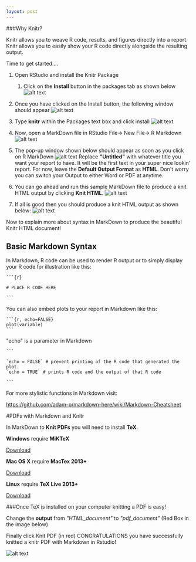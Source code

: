 ```yaml
---
layout: post
---
```


###Why Knitr?


Knitr allows you to weave R code, results, and figures directly into a report. Knitr allows you to easily show your R code directly alongside the resulting output.

Time to get started....

1. Open RStudio and install the Knitr Package
  
   1. Click on the **Install** button in the packages tab as shown below
![alt text](http://frcamacho.github.io/images/install_R_package.png)

  2. Once you have clicked on the Install button, the following window should appear ![alt text](http://frcamacho.github.io/images/pop-up-window-install.png)
  
  3. Type **knitr** within the Packages text box and click install ![alt text](http://frcamacho.github.io/images/knitr-install.png)

2. Now, open a MarkDown file in RStudio File-> New File-> R Markdown![alt text](http://frcamacho.github.io/images/Add-MarkDown-file.png)

  1. The pop-up window shown below should appear as soon as you click on R MarkDown ![alt text](http://frcamacho.github.io/images/Mark-down-title.png)
Replace **"Untitled"** with whatever title you want your report to have. It will be the first text in your super nice lookin' report. For now, leave the **Default Output Format** as **HTML**. Don't worry you can switch your Output to either Word or PDF at anytime.

  2. You can go ahead and run this sample MarkDown file to produce a knit HTML output by clicking **Knit HTML**. ![alt text](http://frcamacho.github.io/images/knitpdf.jpg)

  3. If all is good then you should produce a knit HTML output as shown below:  ![alt text](http://frcamacho.github.io/images/markdown-output.png)
  


Now to explain more about syntax in MarkDown to produce the beautiful Knitr HTML document!

Basic Markdown Syntax 
--------------
 
 
 In Markdown, R code can be used to render R output or to simply display your R code for illustration like this: 


~~~
```{r}
 
# PLACE R CODE HERE 

```
~~~

You can also embed plots to your report in Markdown like this: 

    ```{r, echo=FALSE}
    plot(variable)
    ```

"echo" is a parameter in Markdown

    ```

    `echo = FALSE` # prevent printing of the R code that generated the plot.
    `echo = TRUE` # prints R code and the output of that R code 

    ```


For more stylistic functions in Markdown visit: 

https://github.com/adam-p/markdown-here/wiki/Markdown-Cheatsheet



#PDFs with Markdown and Knitr 


In MarkDown to **Knit PDFs** you will need to install **TeX**.

**Windows** require **MiKTeX**

[Download](http://miktex.org/download)

**Mac OS X** require **MacTex 2013+**

[Download](http://www.tug.org/mactex/index.html)

**Linux** require **TeX Live 2013+**

[Download](https://www.tug.org/texlive/quickinstall.html)


###Once TeX is installed on your computer knitting a PDF is easy! 



Change the **output** from *"HTML_document"* to *"pdf_document"* (Red Box in the image below) 

Finally click Knit PDF (in red)  CONGRATULATIONS you have successfully knitted a knitr PDF with Markdown in Rstudio! 

![alt text](http://frcamacho.github.io/images/final_knit.png)



